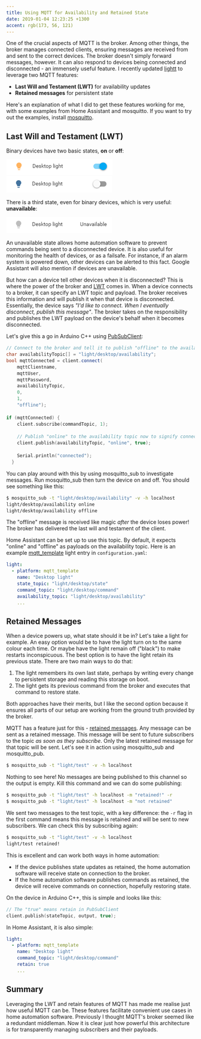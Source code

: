```yaml
---
title: Using MQTT for Availability and Retained State
date: 2019-01-04 12:23:25 +1300
accent: rgb(173, 56, 121)
---
```


One of the crucial aspects of MQTT is the broker. Among other things, the broker manages connected clients, ensuring messages are received from and sent to the correct devices. The broker doesn't simply forward messages, however. It can also respond to devices being connected and disconnected - an immensely useful feature. I recently updated [lightt][] to leverage two MQTT features:

- **Last Will and Testament (LWT)** for availability updates
- **Retained messages** for persistent state

Here's an explanation of what I did to get these features working for me, with some examples from Home Assistant and mosquitto. If you want to try out the examples, install [mosquitto][mosquitto-install].

## Last Will and Testament (LWT)

Binary devices have two basic states, **on** or **off**:

![Home Assistant light on][capture_on]
![Home Assistant light off][capture_off]

There is a third state, even for binary devices, which is very useful: **unavailable**:

![Home Assistant light unavailable][capture_unavailable]

An unavailable state allows home automation software to prevent commands being sent to a disconnected device. It is also useful for monitoring the health of devices, or as a failsafe. For instance, if an alarm system is powered down, other devices can be alerted to this fact. Google Assistant will also mention if devices are unavailable.

But how can a device tell other devices when it is disconnected? This is where the power of the broker and [LWT][lwt] comes in. When a device connects to a broker, it can specify an LWT topic and payload. The broker receives this information and will publish it when that device is disconnected. Essentially, the device says _"I'd like to connect. When I eventually disconnect, publish this message"_. The broker takes on the responsibility and publishes the LWT payload on the device's behalf when it becomes disconnected.

Let's give this a go in Arduino C++ using [PubSubClient][pubsubclient]:

```cpp
// Connect to the broker and tell it to publish "offline" to the availability topic when disconnected in the future
char availabilityTopic[] = "light/desktop/availability";
bool mqttConnected = client.connect(
    mqttClientname,
    mqttUser,
    mqttPassword,
    availabilityTopic,
    0,
    1,
    "offline");

if (mqttConnected) {
    client.subscribe(commandTopic, 1);

    // Publish "online" to the availability topic now to signify connection
    client.publish(availabilityTopic, "online", true);

    Serial.println("connected");
  }
```

You can play around with this by using mosquitto_sub to investigate messages. Run mosquitto_sub then turn the device on and off. You should see something like this:

```sh
$ mosquitto_sub -t "light/desktop/availability" -v -h localhost
light/desktop/availability online
light/desktop/availability offline
```

The "offline" message is received like magic _after_ the device loses power! The broker has delivered the last will and testament of the client.

Home Assistant can be set up to use this topic. By default, it expects "online" and "offline" as payloads on the availability topic. Here is an example [mqtt_template][] light entry in `configuration.yaml`:

```yaml
light:
  - platform: mqtt_template
    name: "Desktop light"
    state_topic: "light/desktop/state"
    command_topic: "light/desktop/command"
    availability_topic: "light/desktop/availability"
    ...
```

## Retained Messages

When a device powers up, what state should it be in? Let's take a light for example. An easy option would be to have the light turn on to the same colour each time. Or maybe have the light remain off ("black") to make restarts inconspicuous. The best option is to have the light retain its previous state. There are two main ways to do that:

1. The light remembers its own last state, perhaps by writing every change to persistent storage and reading this storage on boot.
1. The light gets its previous command from the broker and executes that command to restore state.

Both approaches have their merits, but I like the second option because it ensures all parts of our setup are working from the ground truth provided by the broker.

MQTT has a feature just for this - [retained messages][retain]. Any message can be sent as a retained message. This message will be sent to future subscribers to the topic _as soon as they subscribe_. Only the latest retained message for that topic will be sent. Let's see it in action using mosquitto_sub and mosquitto_pub.

```sh
$ mosquitto_sub -t "light/test" -v -h localhost

```

Nothing to see here! No messages are being published to this channel so the output is empty. Kill this command and we can do some publishing:

```sh
$ mosquitto_pub -t "light/test" -h localhost -m "retained!" -r
$ mosquitto_pub -t "light/test" -h localhost -m "not retained"
```

We sent two messages to the test topic, with a key difference: the `-r` flag in the first command means this message is retained and will be sent to new subscribers. We can check this by subscribing again:

```sh
$ mosquitto_sub -t "light/test" -v -h localhost
light/test retained!
```

This is excellent and can work both ways in home automation:

- If the device publishes state updates as retained, the home automation software will receive state on connection to the broker.
- If the home automation software publishes commands as retained, the device will receive commands on connection, hopefully restoring state.

On the device in Arduino C++, this is simple and looks like this:

```cpp
// The "true" means retain in PubSubClient
client.publish(stateTopic, output, true);
```

In Home Assistant, it is also simple:

```yaml
light:
  - platform: mqtt_template
    name: "Desktop light"
    command_topic: "light/desktop/command"
    retain: true
    ...
```

## Summary

Leveraging the LWT and retain features of MQTT has made me realise just how useful MQTT can be. These features facilitate convenient use cases in home automation software. Previously I thought MQTT's broker seemed like a redundant middleman. Now it is clear just how powerful this architecture is for transparently managing subscribers and their payloads.

[lightt]: https://github.com/albertnis/lightt
[mosquitto-install]: https://mosquitto.org/download/
[lwt]: https://www.hivemq.com/blog/mqtt-essentials-part-9-last-will-and-testament/
[retain]: https://www.hivemq.com/blog/mqtt-essentials-part-8-retained-messages/
[capture_on]: ./capture_on.png
[capture_off]: ./capture_off.png
[capture_unavailable]: ./capture_unavailable.png
[pubsubclient]: https://github.com/knolleary/pubsubclient
[mqtt_template]: https://www.home-assistant.io/components/light.mqtt/#template-schema
